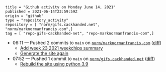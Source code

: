 ```
title = "Github activity on Monday June 14, 2021"
published = 2021-06-14T23:59:59Z
origin = "github"
type = "repository_activity"
repository = [ "norm/gifs.cackhanded.net", "norm/marknormanfrancis.com",]
tag = [ "repo-gifs-cackhanded-net", "repo-marknormanfrancis-com",]
```

* 06:11 — Pushed 2 commits to `main` on [`norm/marknormanfrancis.com`](https://github.com/norm/marknormanfrancis.com) ([diff](https://github.com/norm/marknormanfrancis.com/compare/d94af7290834349cfabe4568bcb6b19d988a48bb..5df53535f36e6ffe1a2a1b108b40ec3f63b6e37a))
  * [Add week 23 2021 weekchips summary](https://github.com/norm/marknormanfrancis.com/commit/f13002e463a5d00287bf8b2b4c50ce58dc2290f3)
  * [Generate the site again](https://github.com/norm/marknormanfrancis.com/commit/5df53535f36e6ffe1a2a1b108b40ec3f63b6e37a)
* 07:52 — Pushed 1 commit to `main` on [`norm/gifs.cackhanded.net`](https://github.com/norm/gifs.cackhanded.net) ([diff](https://github.com/norm/gifs.cackhanded.net/compare/8cbd2bd6ff15744d6defa84f17c999c7614c144c..674603550635148c105dfef4089ff3535a57d5c6))
  * [Rebuild the site using python 3.9](https://github.com/norm/gifs.cackhanded.net/commit/674603550635148c105dfef4089ff3535a57d5c6)
